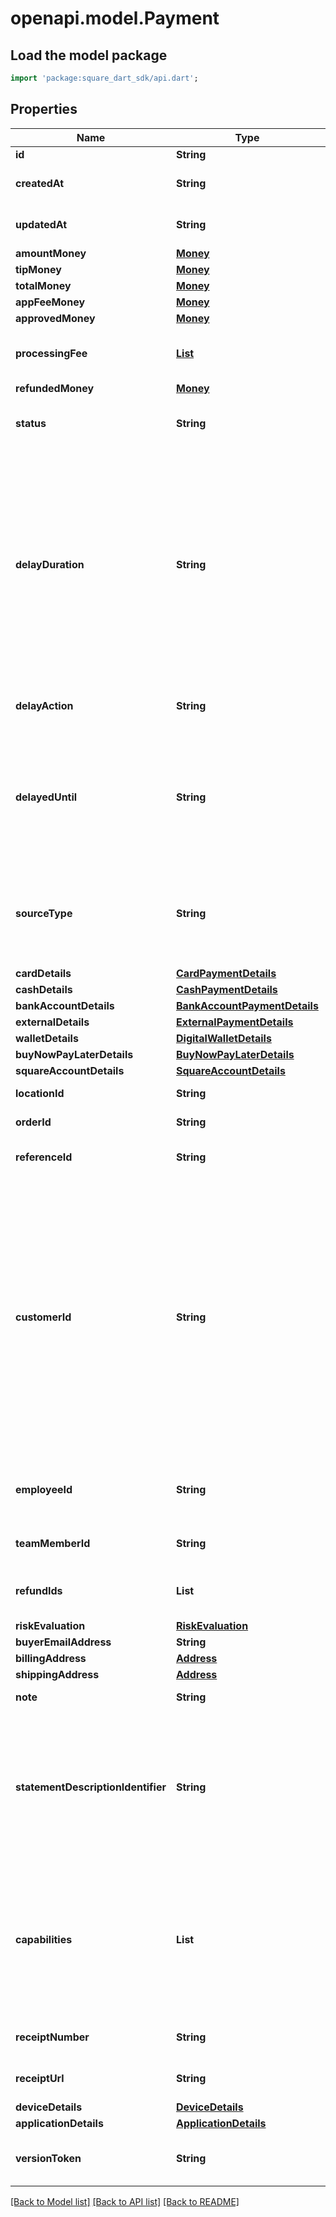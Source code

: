 # openapi.model.Payment

## Load the model package
```dart
import 'package:square_dart_sdk/api.dart';
```

## Properties
Name | Type | Description | Notes
------------ | ------------- | ------------- | -------------
**id** | **String** | A unique ID for the payment. | [optional] 
**createdAt** | **String** | The timestamp of when the payment was created, in RFC 3339 format. | [optional] 
**updatedAt** | **String** | The timestamp of when the payment was last updated, in RFC 3339 format. | [optional] 
**amountMoney** | [**Money**](Money.md) |  | [optional] 
**tipMoney** | [**Money**](Money.md) |  | [optional] 
**totalMoney** | [**Money**](Money.md) |  | [optional] 
**appFeeMoney** | [**Money**](Money.md) |  | [optional] 
**approvedMoney** | [**Money**](Money.md) |  | [optional] 
**processingFee** | [**List<ProcessingFee>**](ProcessingFee.md) | The processing fees and fee adjustments assessed by Square for this payment. | [optional] [default to const []]
**refundedMoney** | [**Money**](Money.md) |  | [optional] 
**status** | **String** | Indicates whether the payment is APPROVED, PENDING, COMPLETED, CANCELED, or FAILED. | [optional] 
**delayDuration** | **String** | The duration of time after the payment's creation when Square automatically applies the `delay_action` to the payment. This automatic `delay_action` applies only to payments that do not reach a terminal state (COMPLETED, CANCELED, or FAILED) before the `delay_duration` time period.  This field is specified as a time duration, in RFC 3339 format.  Notes: This feature is only supported for card payments.  Default:  - Card-present payments: \"PT36H\" (36 hours) from the creation time. - Card-not-present payments: \"P7D\" (7 days) from the creation time. | [optional] 
**delayAction** | **String** | The action to be applied to the payment when the `delay_duration` has elapsed.  Current values include `CANCEL` and `COMPLETE`. | [optional] 
**delayedUntil** | **String** | The read-only timestamp of when the `delay_action` is automatically applied, in RFC 3339 format.  Note that this field is calculated by summing the payment's `delay_duration` and `created_at` fields. The `created_at` field is generated by Square and might not exactly match the time on your local machine. | [optional] 
**sourceType** | **String** | The source type for this payment.  Current values include `CARD`, `BANK_ACCOUNT`, `WALLET`, `BUY_NOW_PAY_LATER`, `SQUARE_ACCOUNT`, `CASH` and `EXTERNAL`. For information about these payment source types, see [Take Payments](https://developer.squareup.com/docs/payments-api/take-payments). | [optional] 
**cardDetails** | [**CardPaymentDetails**](CardPaymentDetails.md) |  | [optional] 
**cashDetails** | [**CashPaymentDetails**](CashPaymentDetails.md) |  | [optional] 
**bankAccountDetails** | [**BankAccountPaymentDetails**](BankAccountPaymentDetails.md) |  | [optional] 
**externalDetails** | [**ExternalPaymentDetails**](ExternalPaymentDetails.md) |  | [optional] 
**walletDetails** | [**DigitalWalletDetails**](DigitalWalletDetails.md) |  | [optional] 
**buyNowPayLaterDetails** | [**BuyNowPayLaterDetails**](BuyNowPayLaterDetails.md) |  | [optional] 
**squareAccountDetails** | [**SquareAccountDetails**](SquareAccountDetails.md) |  | [optional] 
**locationId** | **String** | The ID of the location associated with the payment. | [optional] 
**orderId** | **String** | The ID of the order associated with the payment. | [optional] 
**referenceId** | **String** | An optional ID that associates the payment with an entity in another system. | [optional] 
**customerId** | **String** | The ID of the customer associated with the payment. If the ID is  not provided in the `CreatePayment` request that was used to create the `Payment`,  Square may use information in the request  (such as the billing and shipping address, email address, and payment source)  to identify a matching customer profile in the Customer Directory.  If found, the profile ID is used. If a profile is not found, the  API attempts to create an  [instant profile](https://developer.squareup.com/docs/customers-api/what-it-does#instant-profiles).  If the API cannot create an  instant profile (either because the seller has disabled it or the  seller's region prevents creating it), this field remains unset. Note that  this process is asynchronous and it may take some time before a  customer ID is added to the payment. | [optional] 
**employeeId** | **String** | __Deprecated__: Use `Payment.team_member_id` instead.  An optional ID of the employee associated with taking the payment. | [optional] 
**teamMemberId** | **String** | An optional ID of the [TeamMember](https://developer.squareup.com/reference/square_2023-12-13/objects/TeamMember) associated with taking the payment. | [optional] 
**refundIds** | **List<String>** | A list of `refund_id`s identifying refunds for the payment. | [optional] [default to const []]
**riskEvaluation** | [**RiskEvaluation**](RiskEvaluation.md) |  | [optional] 
**buyerEmailAddress** | **String** | The buyer's email address. | [optional] 
**billingAddress** | [**Address**](Address.md) |  | [optional] 
**shippingAddress** | [**Address**](Address.md) |  | [optional] 
**note** | **String** | An optional note to include when creating a payment. | [optional] 
**statementDescriptionIdentifier** | **String** | Additional payment information that gets added to the customer's card statement as part of the statement description.  Note that the `statement_description_identifier` might get truncated on the statement description to fit the required information including the Square identifier (SQ *) and the name of the seller taking the payment. | [optional] 
**capabilities** | **List<String>** | Actions that can be performed on this payment: - `EDIT_AMOUNT_UP` - The payment amount can be edited up. - `EDIT_AMOUNT_DOWN` - The payment amount can be edited down. - `EDIT_TIP_AMOUNT_UP` - The tip amount can be edited up. - `EDIT_TIP_AMOUNT_DOWN` - The tip amount can be edited down. - `EDIT_DELAY_ACTION` - The delay_action can be edited. | [optional] [default to const []]
**receiptNumber** | **String** | The payment's receipt number. The field is missing if a payment is canceled. | [optional] 
**receiptUrl** | **String** | The URL for the payment's receipt. The field is only populated for COMPLETED payments. | [optional] 
**deviceDetails** | [**DeviceDetails**](DeviceDetails.md) |  | [optional] 
**applicationDetails** | [**ApplicationDetails**](ApplicationDetails.md) |  | [optional] 
**versionToken** | **String** | Used for optimistic concurrency. This opaque token identifies a specific version of the `Payment` object. | [optional] 

[[Back to Model list]](../README.md#documentation-for-models) [[Back to API list]](../README.md#documentation-for-api-endpoints) [[Back to README]](../README.md)


